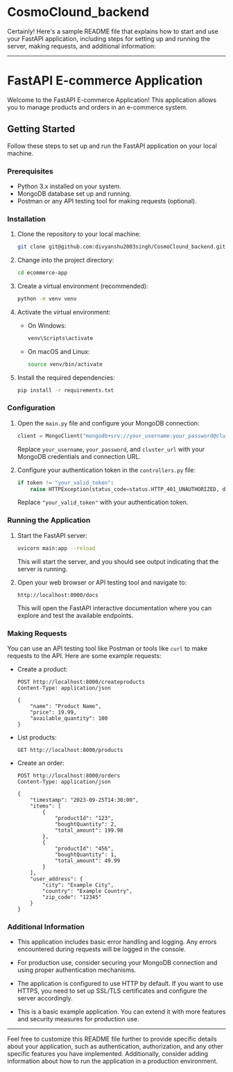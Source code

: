 # CosmoClound_backend
Certainly! Here's a sample README file that explains how to start and use your FastAPI application, including steps for setting up and running the server, making requests, and additional information:

---

# FastAPI E-commerce Application

Welcome to the FastAPI E-commerce Application! This application allows you to manage products and orders in an e-commerce system.

## Getting Started

Follow these steps to set up and run the FastAPI application on your local machine.

### Prerequisites

- Python 3.x installed on your system.
- MongoDB database set up and running.
- Postman or any API testing tool for making requests (optional).

### Installation

1. Clone the repository to your local machine:

   ```bash
   git clone git@github.com:divyanshu2003singh/CosmoClound_backend.git
   ```

2. Change into the project directory:

   ```bash
   cd ecommerce-app
   ```

3. Create a virtual environment (recommended):

   ```bash
   python -m venv venv
   ```

4. Activate the virtual environment:

   - On Windows:

     ```bash
     venv\Scripts\activate
     ```

   - On macOS and Linux:

     ```bash
     source venv/bin/activate
     ```

5. Install the required dependencies:

   ```bash
   pip install -r requirements.txt
   ```

### Configuration

1. Open the `main.py` file and configure your MongoDB connection:

   ```python
   client = MongoClient("mongodb+srv://your_username:your_password@cluster_url")
   ```

   Replace `your_username`, `your_password`, and `cluster_url` with your MongoDB credentials and connection URL.

2. Configure your authentication token in the `controllers.py` file:

   ```python
   if token != "your_valid_token":
       raise HTTPException(status_code=status.HTTP_401_UNAUTHORIZED, detail="Invalid credentials")
   ```

   Replace `"your_valid_token"` with your authentication token.

### Running the Application

1. Start the FastAPI server:

   ```bash
   uvicorn main:app --reload
   ```

   This will start the server, and you should see output indicating that the server is running.

2. Open your web browser or API testing tool and navigate to:

   ```
   http://localhost:8000/docs
   ```

   This will open the FastAPI interactive documentation where you can explore and test the available endpoints.

### Making Requests

You can use an API testing tool like Postman or tools like `curl` to make requests to the API. Here are some example requests:

- Create a product:

  ```http
  POST http://localhost:8000/createproducts
  Content-Type: application/json

  {
      "name": "Product Name",
      "price": 19.99,
      "available_quantity": 100
  }
  ```

- List products:

  ```http
  GET http://localhost:8000/products
  ```

- Create an order:

  ```http
  POST http://localhost:8000/orders
  Content-Type: application/json

  {
      "timestamp": "2023-09-25T14:30:00",
      "items": [
          {
              "productId": "123",
              "boughtQuantity": 2,
              "total_amount": 199.98
          },
          {
              "productId": "456",
              "boughtQuantity": 1,
              "total_amount": 49.99
          }
      ],
      "user_address": {
          "city": "Example City",
          "country": "Example Country",
          "zip_code": "12345"
      }
  }
  ```

### Additional Information

- This application includes basic error handling and logging. Any errors encountered during requests will be logged in the console.

- For production use, consider securing your MongoDB connection and using proper authentication mechanisms.

- The application is configured to use HTTP by default. If you want to use HTTPS, you need to set up SSL/TLS certificates and configure the server accordingly.

- This is a basic example application. You can extend it with more features and security measures for production use.

---

Feel free to customize this README file further to provide specific details about your application, such as authentication, authorization, and any other specific features you have implemented. Additionally, consider adding information about how to run the application in a production environment.
